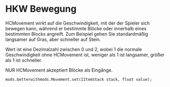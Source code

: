 # HKW Bewegung

HCMovement wirkt auf die Geschwindigkeit, mit der der Spieler sich bewegen kann, während er bestimmte Blöcke oder innerhalb eines bestimmten Blocks angreift. Zum Beispiel gehen Sie standardmäßig langsamer auf Gras, aber schneller auf Stein.

Wert ist eine Dezimalzahl zwischen 0 und 2, wobei 1 die normale Geschwindigkeit ohne HCMovement ist, weniger als 1 ist langsamer, größer als 1 ist schneller.

NUR HCMovement akzeptiert Blöcke als Eingänge.

```zenscript
mods.betterwithmods.Movement.set(IItemStack stack, float value);

```